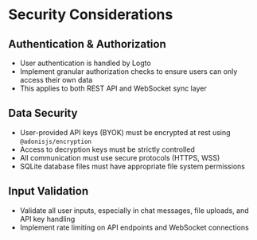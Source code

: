 # Security Considerations

## Authentication & Authorization

- User authentication is handled by Logto
- Implement granular authorization checks to ensure users can only access their own data
- This applies to both REST API and WebSocket sync layer

## Data Security

- User-provided API keys (BYOK) must be encrypted at rest using `@adonisjs/encryption`
- Access to decryption keys must be strictly controlled
- All communication must use secure protocols (HTTPS, WSS)
- SQLite database files must have appropriate file system permissions

## Input Validation

- Validate all user inputs, especially in chat messages, file uploads, and API key handling
- Implement rate limiting on API endpoints and WebSocket connections
